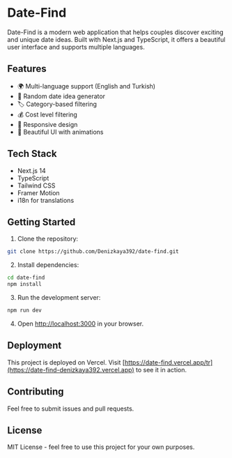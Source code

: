 # Date-Find

Date-Find is a modern web application that helps couples discover exciting and unique date ideas. Built with Next.js and TypeScript, it offers a beautiful user interface and supports multiple languages.

## Features

- 🌍 Multi-language support (English and Turkish)
- 🎲 Random date idea generator
- 🏷️ Category-based filtering
- 💰 Cost level filtering
- 📱 Responsive design
- 🎨 Beautiful UI with animations

## Tech Stack

- Next.js 14
- TypeScript
- Tailwind CSS
- Framer Motion
- i18n for translations

## Getting Started

1. Clone the repository:
```bash
git clone https://github.com/Denizkaya392/date-find.git
```

2. Install dependencies:
```bash
cd date-find
npm install
```

3. Run the development server:
```bash
npm run dev
```

4. Open [http://localhost:3000](http://localhost:3000) in your browser.

## Deployment

This project is deployed on Vercel. Visit [https://date-find.vercel.app/tr](https://date-find-denizkaya392.vercel.app) to see it in action.

## Contributing

Feel free to submit issues and pull requests.

## License

MIT License - feel free to use this project for your own purposes.
